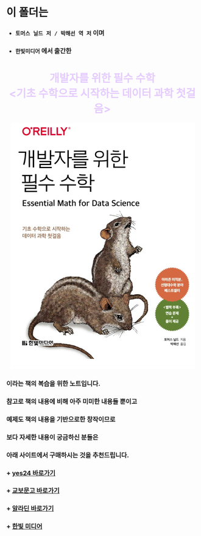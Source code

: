 # 이 폴더는
+ ### `토머스 닐드 저 / 박해선 역 저` 이며
+ ### `한빛미디어` 에서 출간한

# <div style="text-align:center;"><span style="color: #E5CCFF">개발자를 위한 필수 수학<br>\<기초 수학으로 시작하는 데이터 과학 첫걸음\></span></div>

<p align="center">
    <img src="./images/000 .jpg" alt="개발자를 위한 필수 수학">
</p>

### 이라는 책의 복습을 위한 노트입니다.
### 참고로 책의 내용에 비해 아주 미미한 내용들 뿐이고
### 예제도 책의 내용을 기반으로한 창작이므로
### 보다 자세한 내용이 궁금하신 분들은 
### 아래 사이트에서 구매하시는 것을 추천드립니다.
  ###  + [yes24 바로가기](https://www.yes24.com/Product/Goods/126804246)
  ###  + [교보문고 바로가기](https://product.kyobobook.co.kr/detail/S000213417669)
  ###  + [알라딘 바로가기](https://www.aladin.co.kr/shop/wproduct.aspx?ItemId=340346630)
  ###  + [한빛 미디어](https://www.hanbit.co.kr/media/books/book_view.html?p_code=B6844303854)
